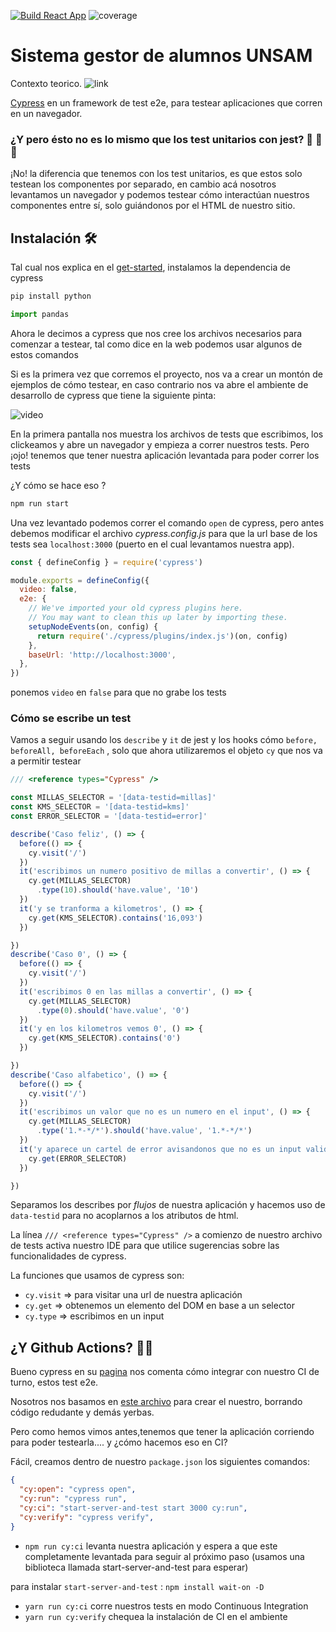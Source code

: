 
[![Build React App](https://github.com/uqbar-project/eg-conversor-react/actions/workflows/build.yml/badge.svg?branch=feature%2Fcypress)](https://github.com/uqbar-project/eg-conversor-react/actions/workflows/build.yml) ![coverage](./badges/coverage/coverage.svg)


# Sistema gestor de alumnos UNSAM
Contexto teorico. ![link](https://drive.google.com/file/d/1EVKeJsFYojVfUUROWaSpytBr12A9aNEa/view?usp=sharing)

[Cypress](https://www.cypress.io) en un framework de test e2e, para testear aplicaciones que corren en un navegador.

### ¿Y pero ésto no es lo mismo que los test unitarios con jest? :thinking: :thinking: :thinking: 

¡No! la diferencia que tenemos con los test unitarios, es que estos solo testean los componentes por separado, en cambio acá nosotros levantamos un navegador y podemos testear cómo interactúan nuestros componentes entre sí, solo guiándonos por el HTML de nuestro sitio.

## Instalación :hammer_and_wrench: 

Tal cual nos explica en el [get-started](https://docs.cypress.io/guides/getting-started/installing-cypress.html#npm-install), instalamos la dependencia de cypress

```bash
pip install python
```
```python
import pandas
```
Ahora le decimos a cypress que nos cree los archivos necesarios para comenzar a testear, tal como dice en la web podemos usar algunos de estos comandos


Si es la primera vez que corremos el proyecto, nos va a crear un montón de ejemplos de cómo testear, en caso contrario nos va abre el ambiente de desarrollo de cypress que tiene la siguiente pinta:

![video](video/cypress2022.gif)

En la primera pantalla nos muestra los archivos de tests que escribimos, los clickeamos y abre un navegador y empieza a correr nuestros tests. Pero ¡ojo! tenemos que tener nuestra aplicación levantada para poder correr los tests

¿Y cómo se hace eso ?

```bash
npm run start
```

Una vez levantado podemos correr el comando `open` de cypress, pero antes debemos modificar el archivo *cypress.config.js* para que la url base de los tests sea `localhost:3000` (puerto en el cual levantamos nuestra app).

```js
const { defineConfig } = require('cypress')

module.exports = defineConfig({
  video: false,
  e2e: {
    // We've imported your old cypress plugins here.
    // You may want to clean this up later by importing these.
    setupNodeEvents(on, config) {
      return require('./cypress/plugins/index.js')(on, config)
    },
    baseUrl: 'http://localhost:3000',
  },
})
```

ponemos `video` en `false` para que no grabe los tests 

### Cómo se escribe un test

Vamos a seguir usando los `describe` y `it` de jest y los hooks cómo  `before, beforeAll, beforeEach` , solo que ahora utilizaremos el objeto `cy` que nos va a permitir testear

```javascript
/// <reference types="Cypress" />

const MILLAS_SELECTOR = '[data-testid=millas]'
const KMS_SELECTOR = '[data-testid=kms]'
const ERROR_SELECTOR = '[data-testid=error]'

describe('Caso feliz', () => {
  before(() => {
    cy.visit('/')
  })
  it('escribimos un numero positivo de millas a convertir', () => {
    cy.get(MILLAS_SELECTOR)
      .type(10).should('have.value', '10')
  })
  it('y se tranforma a kilometros', () => {
    cy.get(KMS_SELECTOR).contains('16,093')
  })

})
describe('Caso 0', () => {
  before(() => {
    cy.visit('/')
  })
  it('escribimos 0 en las millas a convertir', () => {
    cy.get(MILLAS_SELECTOR)
      .type(0).should('have.value', '0')
  })
  it('y en los kilometros vemos 0', () => {
    cy.get(KMS_SELECTOR).contains('0')
  })

})
describe('Caso alfabetico', () => {
  before(() => {
    cy.visit('/')
  })
  it('escribimos un valor que no es un numero en el input', () => {
    cy.get(MILLAS_SELECTOR)
      .type('1.*-*/*').should('have.value', '1.*-*/*')
  })
  it('y aparece un cartel de error avisandonos que no es un input valido', () => {
    cy.get(ERROR_SELECTOR)
  })

})
```

Separamos los describes por *flujos* de nuestra aplicación y hacemos uso de `data-testid` para no acoplarnos a los atributos de html.

La línea `/// <reference types="Cypress" />` a comienzo de nuestro archivo de tests activa nuestro IDE para que utilice sugerencias sobre las funcionalidades de cypress.

La funciones que usamos de cypress son:

- `cy.visit` => para visitar una url de nuestra aplicación
- `cy.get` => obtenemos un elemento del DOM en base a un selector
- `cy.type` => escribimos en un input

## ¿Y Github Actions? :construction_worker_man: 

Bueno cypress en su [pagina](https://docs.cypress.io/guides/guides/continuous-integration.html#Setting-up-CI) nos comenta cómo integrar con nuestro CI de turno, estos test e2e.

Nosotros nos basamos en [este archivo](https://github.com/cypress-io/cypress-example-kitchensink/blob/master/.github/workflows/chrome-headless.yml) para crear el nuestro, borrando código redudante y demás yerbas.

Pero como hemos vimos antes,tenemos que tener la aplicación corriendo para poder testearla.... y ¿cómo hacemos eso en CI?

Fácil, creamos dentro de nuestro `package.json` los siguientes comandos:

```json
{
  "cy:open": "cypress open",
  "cy:run": "cypress run",
  "cy:ci": "start-server-and-test start 3000 cy:run",
  "cy:verify": "cypress verify",
}
```

- `npm run cy:ci` levanta nuestra aplicación y espera a que este completamente levantada para seguir al próximo paso (usamos una biblioteca llamada start-server-and-test para esperar)

para instalar `start-server-and-test` : `npm install wait-on -D`

- `yarn run cy:ci` corre nuestros tests en modo Continuous Integration
- `yarn run cy:verify` chequea la instalación de CI en el ambiente
